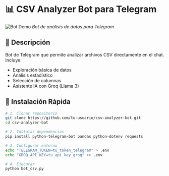# 📊 CSV Analyzer Bot para Telegram

![Bot Demo](https://i.imgur.com/placeholder.jpg)
*Bot de análisis de datos para Telegram*

## 🌟 Descripción
Bot de Telegram que permite analizar archivos CSV directamente en el chat. Incluye:
- Exploración básica de datos
- Análisis estadístico
- Selección de columnas
- Asistente IA con Groq (Llama 3)

## 🚀 Instalación Rápida

```bash
# 1. Clonar repositorio
git clone https://github.com/tu-usuario/csv-analyzer-bot.git
cd csv-analyzer-bot

# 2. Instalar dependencias
pip install python-telegram-bot pandas python-dotenv requests

# 3. Configurar entorno
echo "TELEGRAM_TOKEN=tu_token_telegram" > .env
echo "GROQ_API_KEY=tu_api_key_groq" >> .env

# 4. Ejecutar
python bot_csv.py